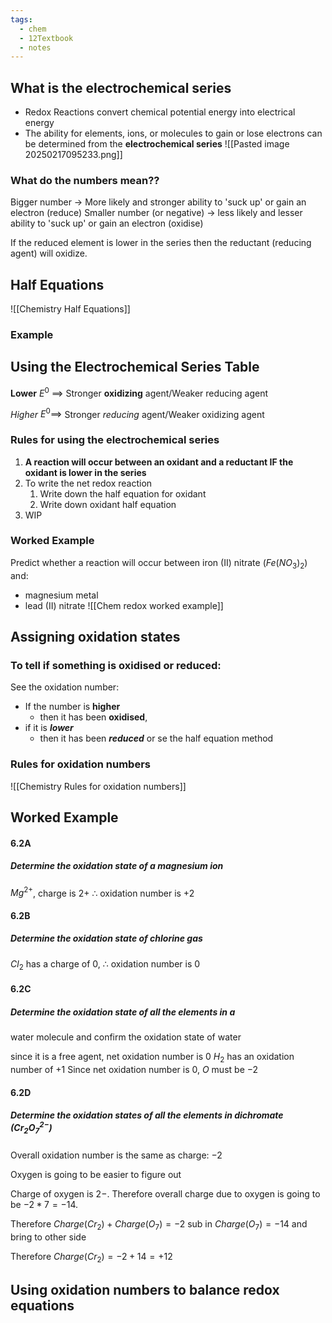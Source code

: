 ```yaml
---
tags:
  - chem
  - 12Textbook
  - notes
---
```

## What is the electrochemical series
- Redox Reactions convert chemical potential energy into electrical energy
- The ability for elements, ions, or molecules to gain or lose electrons can be determined from the **electrochemical series**
![[Pasted image 20250217095233.png]]
### What do the numbers mean??
Bigger number $\rightarrow$ More likely and stronger ability to 'suck up' or gain an electron (reduce)
Smaller number (or negative) $\rightarrow$ less likely and lesser ability to 'suck up' or gain an electron (oxidise)

If the reduced element is lower in the series then the reductant (reducing agent) will oxidize. 
## Half  Equations 
![[Chemistry Half Equations]]

### Example



## Using the Electrochemical Series Table

**Lower** $E^0$ $\implies$ Stronger **oxidizing** agent/Weaker reducing agent

*Higher* $E^0 \implies$ Stronger *reducing* agent/Weaker oxidizing agent


### Rules for using the electrochemical series
1. **A reaction will occur between an oxidant and a reductant IF the oxidant is lower in the series**
2. To write the net redox reaction 
	1. Write down the half equation for oxidant
	2. Write down oxidant half equation
3. WIP


### Worked Example
Predict whether a reaction will occur between iron (II) nitrate $(Fe(NO_3)_2$) and:
- magnesium metal
- lead (II) nitrate
![[Chem redox worked example]]

## Assigning oxidation states
### To tell if something is oxidised or reduced:
See the oxidation number:
- If the number is **higher** 
	- then it has been **oxidised**, 
- if it is ***lower*** 
	- then it has been ***reduced***
or
se the half equation method
### Rules for oxidation numbers
![[Chemistry Rules for oxidation numbers]]
## Worked Example
#### 6.2A 
##### Determine the oxidation state of a magnesium ion

$Mg^{2+}$, charge is $2+$ $\therefore$ oxidation number is $+2$ 

#### 6.2B 
##### Determine the oxidation state of chlorine gas

$Cl_2$ has a charge of $0$, $\therefore$ oxidation number is $0$ 

#### 6.2C 
##### Determine the oxidation state of all the elements in a 
water molecule and confirm the oxidation state of water

since it is a free agent, net oxidation number is $0$
$H_2$ has an oxidation number of $+1$ 
Since net oxidation number is $0$, $O$ must be $-2$

#### 6.2D
##### Determine the oxidation states of all the elements in dichromate ($Cr_2O_7^{2-}$)

Overall oxidation number is the same as charge: $-2$ 

Oxygen is going to be easier to figure out

Charge of oxygen is $2-$. Therefore overall charge due to oxygen is going to be $-2*7 = -14$. 

Therefore $Charge(Cr_2) + Charge(O_7) = -2$
sub in $Charge(O_7)=-14$ and bring to other side

Therefore $Charge(Cr_2) = -2+14=+12$

## Using oxidation numbers to balance redox equations
